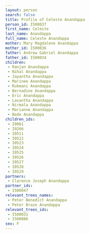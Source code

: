 ```yaml
---
layout: person
search: false
title: Profile of Celeste Anandappa
person_id: I500037
first_name: Celeste
last_name: Anandappa
full_name: Celeste Anandappa
mother: Mary Magdalene Anandappa
mother_id: I500036
father: Andrew Gabriel Anandappa
father_id: I500034
children:
 - Ranjan Anandappa
 - Nihal Anandappa
 - Jayantha Anandappa
 - Marinee Anandappa
 - Rukmani Anandappa
 - Bernadine Anandappa
 - Eric Anandappa
 - Lasantha Anandappa
 - Nirmala Anandappa
 - Marianne Anandappa
 - Bede Anandappa
children_ids:
 - I0061
 - I0266
 - I0511
 - I0522
 - I0523
 - I0524
 - I0525
 - I0526
 - I0527
 - I0528
 - I0529
partners:
 - Clarence Joseph Anandappa
partner_ids:
 - I500047
relevant_trees_names:
 - Peter Benedict Anandappa
 - Peter Braze Anandappa
relevant_trees_ids:
 - I500031
 - I500086
sex: F
---
```


